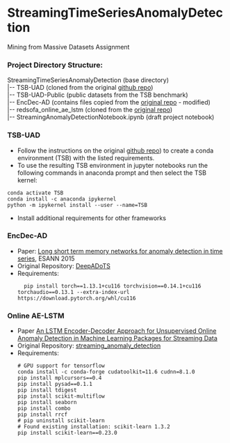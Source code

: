 # StreamingTimeSeriesAnomalyDetection
Mining from Massive Datasets Assignment

### Project Directory Structure:
StreamingTimeSeriesAnomalyDetection (base directory) <br>
|-- TSB-UAD (cloned from the original [github repo](https://github.com/TheDatumOrg/TSB-UAD/)) <br>
|-- TSB-UAD-Public (public datasets from the TSB benchmark) <br>
|-- EncDec-AD (contains files copied from the [original repo](https://github.com/KDD-OpenSource/DeepADoTS/tree/master) - modified) <br>
|-- redsofa_online_ae_lstm (cloned from the [original repo](https://github.com/redsofa/streaming_anomaly_detection)) <br>
|-- StreamingAnomalyDetectionNotebook.ipynb (draft project notebook) <br>


### TSB-UAD
- Follow the instructions on the original [github repo](https://github.com/TheDatumOrg/TSB-UAD/))
to create a conda environment (TSB) with the listed requirements.
- To use the resulting TSB environment in jupyter notebooks run the following commands in anaconda prompt and
then select the TSB kernel:
```
conda activate TSB
conda install -c anaconda ipykernel
python -m ipykernel install --user --name=TSB
```
- Install additional requirements for other frameworks

### EncDec-AD
- Paper: [Long short term memory networks for anomaly detection in time series](https://www.elen.ucl.ac.be/Proceedings/esann/esannpdf/es2015-56), ESANN 2015 
- Original Repository: [DeepADoTS](https://github.com/KDD-OpenSource/DeepADoTS/tree/master)
- Requirements: <br>
  ```
    pip install torch==1.13.1+cu116 torchvision==0.14.1+cu116 torchaudio==0.13.1 --extra-index-url https://download.pytorch.org/whl/cu116
  ```
    
### Online AE-LSTM
- Paper [An LSTM Encoder-Decoder Approach for Unsupervised Online Anomaly Detection in Machine Learning Packages for Streaming Data](https://ieeexplore.ieee.org/document/10020872)
- Original Repository: [streaming_anomaly_detection](https://github.com/redsofa/streaming_anomaly_detection)
- Requirements: <br>
  ```
  # GPU support for tensorflow
  conda install -c conda-forge cudatoolkit=11.6 cudnn=8.1.0
  pip install mplcursors==0.4
  pip install pysad==0.1.1
  pip install tdigest
  pip install scikit-multiflow
  pip install seaborn
  pip install combo
  pip install rrcf
  # pip uninstall scikit-learn
  # Found existing installation: scikit-learn 1.3.2
  pip install scikit-learn==0.23.0
  ```
